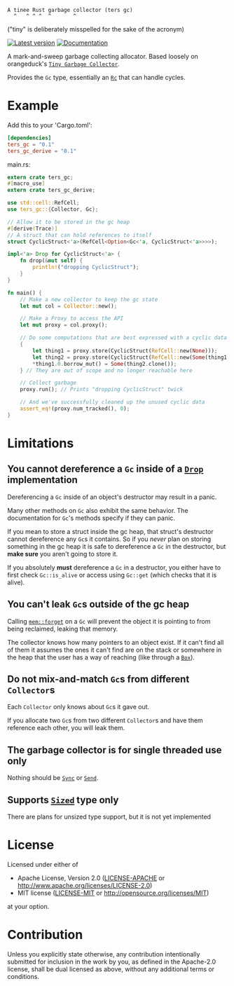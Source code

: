 ```
A tinee Rust garbage collector (ters gc)
  ^   ^ ^ ^  ^       ^
```

("tiny" is deliberately misspelled for the sake of the acronym)

[![Latest version](https://img.shields.io/crates/v/ters_gc.svg)](https://crates.io/crates/ters_gc)
[![Documentation](https://docs.rs/ters_gc/badge.svg)](https://docs.rs/ters_gc)

A mark-and-sweep garbage collecting allocator.
Based loosely on orangeduck's
[`Tiny Garbage Collector`](https://github.com/orangeduck/tgc).

Provides the `Gc` type, essentially an [`Rc`](https://doc.rust-lang.org/std/rc/struct.Rc.html)
that can handle cycles.


# Example

Add this to your 'Cargo.toml':

```toml
[dependencies]
ters_gc = "0.1"
ters_gc_derive = "0.1"
```

main.rs:

```rust
extern crate ters_gc;
#[macro_use]
extern crate ters_gc_derive;

use std::cell::RefCell;
use ters_gc::{Collector, Gc};

// Allow it to be stored in the gc heap
#[derive(Trace)]
// A struct that can hold references to itself
struct CyclicStruct<'a>(RefCell<Option<Gc<'a, CyclicStruct<'a>>>>);

impl<'a> Drop for CyclicStruct<'a> {
    fn drop(&mut self) {
        println!("dropping CyclicStruct");
    }
}

fn main() {
    // Make a new collector to keep the gc state
    let mut col = Collector::new();

    // Make a Proxy to access the API
    let mut proxy = col.proxy();

    // Do some computations that are best expressed with a cyclic data structure
    {
        let thing1 = proxy.store(CyclicStruct(RefCell::new(None)));
        let thing2 = proxy.store(CyclicStruct(RefCell::new(Some(thing1.clone()))));
        *thing1.0.borrow_mut() = Some(thing2.clone());
    } // They are out of scope and no longer reachable here

    // Collect garbage
    proxy.run(); // Prints "dropping CyclicStruct" twick

    // And we've successfully cleaned up the unused cyclic data
    assert_eq!(proxy.num_tracked(), 0);
}
```

# Limitations

## You cannot dereference a `Gc` inside of a [`Drop`](https://doc.rust-lang.org/std/ops/trait.Drop.html) implementation

Dereferencing a `Gc` inside of an object's destructor may result in a panic.

Many other methods on `Gc` also exhibit the same behavior. The documentation
for `Gc`'s methods specify if they can panic.

If you mean to store a struct inside the gc heap, that struct's destructor
cannot dereference any `Gc`s it contains. So if you *never* plan on storing
something in the gc heap it is safe to dereference a `Gc` in the destructor,
but **make sure** you aren't going to store it.

If you absolutely **must** dereference a `Gc` in a destructor, you either have to
first check `Gc::is_alive` or access using `Gc::get` (which checks that
it is alive).

## You can't leak `Gc`s outside of the gc heap

Calling [`mem::forget`](https://doc.rust-lang.org/std/mem/fn.forget.html)
on a `Gc` will prevent the object it is pointing to from being reclaimed,
leaking that memory.

The collector knows how many pointers to an object exist. If it can't
find all of them it assumes the ones it can't find are on the stack or somewhere
in the heap that the user has a way of reaching (like through a
[`Box`](https://doc.rust-lang.org/std/boxed/struct.Box.html)).

## Do not mix-and-match `Gc`s from different `Collector`s

Each `Collector` only knows about `Gc`s it gave out.

If you allocate two `Gc`s from two different `Collector`s and have them
reference each other, you will leak them.

## The garbage collector is for single threaded use only

Nothing should be
[`Sync`](https://doc.rust-lang.org/std/marker/trait.Sync.html) or
[`Send`](https://doc.rust-lang.org/std/marker/trait.Send.html).

## Supports [`Sized`](https://doc.rust-lang.org/std/marker/trait.Sized.html) type only

There are plans for unsized type support, but it is not yet implemented

# License

Licensed under either of

 * Apache License, Version 2.0
   ([LICENSE-APACHE](LICENSE-APACHE) or http://www.apache.org/licenses/LICENSE-2.0)
 * MIT license
   ([LICENSE-MIT](LICENSE-MIT) or http://opensource.org/licenses/MIT)

at your option.

# Contribution

Unless you explicitly state otherwise, any contribution intentionally submitted
for inclusion in the work by you, as defined in the Apache-2.0 license, shall be
dual licensed as above, without any additional terms or conditions.

